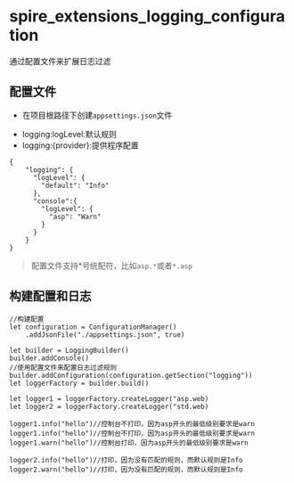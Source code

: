 # spire_extensions_logging_configuration

通过配置文件来扩展日志过滤

## 配置文件

- 在项目根路径下创建`appsettings.json`文件

* logging:logLevel:默认规则  
* logging:{provider}:提供程序配置

``` cangjie
{
    "logging": {
      "logLevel": {
        "default": "Info"
      },
      "console":{
        "logLevel": {
          "asp": "Warn"
        }
      }
    }
}
```
> 配置文件支持*号统配符，比如`asp.*`或者`*.asp`

## 构建配置和日志

``` cangjie
//构建配置
let configuration = ConfigurationManager()
    .addJsonFile("./appsettings.json", true)

let builder = LoggingBuilder()
builder.addConsole()
//使用配置文件来配置日志过滤规则
builder.addConfiguration(configuration.getSection("logging"))
let loggerFactory = builder.build()

let logger1 = loggerFactory.createLogger("asp.web)
let logger2 = loggerFactory.createLogger("std.web)

logger1.info("hello")//控制台不打印，因为asp开头的最低级别要求是warn
logger1.info("hello")//控制台不打印，因为asp开头的最低级别要求是warn
logger1.warn("hello")//控制台打印，因为asp开头的最低级别要求是warn

logger2.info("hello")//打印，因为没有匹配的规则，而默认规则是Info
logger2.warn("hello")//打印，因为没有匹配的规则，而默认规则是Info
```
